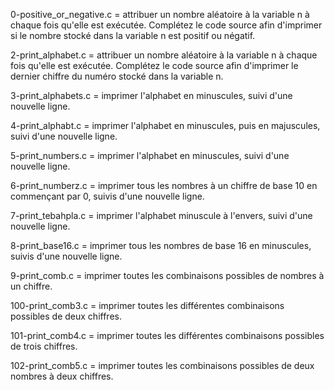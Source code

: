 0-positive_or_negative.c = attribuer un nombre aléatoire à la variable n à chaque fois qu'elle est exécutée. Complétez le code source afin d'imprimer si le nombre stocké dans la variable n est positif ou négatif.

2-print_alphabet.c = attribuer un nombre aléatoire à la variable n à chaque fois qu'elle est exécutée. Complétez le code source afin d'imprimer le dernier chiffre du numéro stocké dans la variable n.

3-print_alphabets.c = imprimer l'alphabet en minuscules, suivi d'une nouvelle ligne.

4-print_alphabt.c = imprimer l'alphabet en minuscules, puis en majuscules, suivi d'une nouvelle ligne.

5-print_numbers.c = imprimer l'alphabet en minuscules, suivi d'une nouvelle ligne.

6-print_numberz.c = imprimer tous les nombres à un chiffre de base 10 en commençant par 0, suivis d'une nouvelle ligne.

7-print_tebahpla.c = imprimer l'alphabet minuscule à l'envers, suivi d'une nouvelle ligne.

8-print_base16.c = imprimer tous les nombres de base 16 en minuscules, suivis d'une nouvelle ligne.

9-print_comb.c = imprimer toutes les combinaisons possibles de nombres à un chiffre.

100-print_comb3.c = imprimer toutes les différentes combinaisons possibles de deux chiffres.

101-print_comb4.c = imprimer toutes les différentes combinaisons possibles de trois chiffres.

102-print_comb5.c = imprimer toutes les combinaisons possibles de deux nombres à deux chiffres.